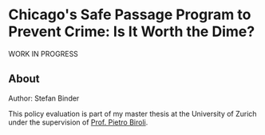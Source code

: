 # Chicago's Safe Passage Program to Prevent Crime: Is It Worth the Dime?
WORK IN PROGRESS

## About
Author: Stefan Binder


This policy evaluation is part of my master thesis at the University of Zurich under the supervision of [Prof. Pietro Biroli](https://sites.google.com/site/pietrobiroli/home).